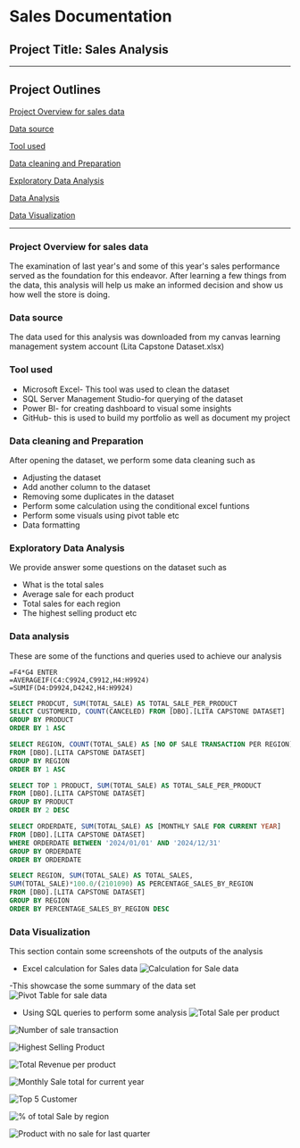 # Sales Documentation
## Project Title: Sales Analysis
---
## Project Outlines

[Project Overview for sales data](#project-overview-for-sale-data)

[Data source](#data-source)

[Tool used](#tool-used)

[Data cleaning and Preparation](#data-cleaning-and-preparation)

[Exploratory Data Analysis](#exploratory-data-analysis)

[Data Analysis](#data-analysis)

[Data Visualization](#data-visualization)

---
### Project Overview for sales data
The examination of last year's and some of this year's sales performance served as the foundation for this endeavor. After learning a few things from the data, this analysis will help us make an informed decision and show us how well the store is doing.

### Data source
The data used for this analysis was downloaded from my canvas learning management system account (Lita Capstone Dataset.xlsx)

### Tool used  
- Microsoft Excel- This tool was used to clean the dataset 
- SQL Server Management Studio-for querying of the dataset 
- Power BI- for creating dashboard to visual some insights
- GitHub- this is used to build my portfolio as well as document my project

### Data cleaning and Preparation
After opening the dataset, we perform some data cleaning such as
- Adjusting the dataset
- Add another column to the dataset
- Removing some duplicates in the dataset
- Perform some calculation using the conditional excel funtions
- Perform some visuals using pivot table etc
- Data formatting
### Exploratory Data Analysis 
We provide answer some questions on the dataset such as 
- What is the total sales
- Average sale for each product
- Total sales for each region 
- The highest selling product etc

### Data analysis
These are some of the functions and queries used to achieve our analysis
```Excel 
=F4*G4 ENTER
=AVERAGEIF(C4:C9924,C9912,H4:H9924)
=SUMIF(D4:D9924,D4242,H4:H9924)
```
```SQL 
SELECT PRODCUT, SUM(TOTAL_SALE) AS TOTAL_SALE_PER_PRODUCT
SELECT CUSTOMERID, COUNT(CANCELED) FROM [DBO].[LITA CAPSTONE DATASET]
GROUP BY PRODUCT
ORDER BY 1 ASC

SELECT REGION, COUNT(TOTAL_SALE) AS [NO OF SALE TRANSACTION PER REGION]
FROM [DBO].[LITA CAPSTONE DATASET]
GROUP BY REGION
ORDER BY 1 ASC

SELECT TOP 1 PRODUCT, SUM(TOTAL_SALE) AS TOTAL_SALE_PER_PRODUCT
FROM [DBO].[LITA CAPSTONE DATASET]
GROUP BY PRODUCT
ORDER BY 2 DESC

SELECT ORDERDATE, SUM(TOTAL_SALE) AS [MONTHLY SALE FOR CURRENT YEAR]
FROM [DBO].[LITA CAPSTONE DATASET]
WHERE ORDERDATE BETWEEN '2024/01/01' AND '2024/12/31'
GROUP BY ORDERDATE
ORDER BY ORDERDATE

SELECT REGION, SUM(TOTAL_SALE) AS TOTAL_SALES,
SUM(TOTAL_SALE)*100.0/(2101090) AS PERCENTAGE_SALES_BY_REGION
FROM [DBO].[LITA CAPSTONE DATASET]
GROUP BY REGION
ORDER BY PERCENTAGE_SALES_BY_REGION DESC
```

### Data Visualization
This section contain some screenshots of the outputs of the analysis

- Excel calculation for Sales data
![Calculation for Sale data](https://github.com/user-attachments/assets/5aa8a915-8ff7-4f86-96c5-96e49de64896)

-This showcase the some summary of the data set 
![Pivot Table for sale data](https://github.com/user-attachments/assets/9fe9bf78-4b68-4b61-89d4-7c65a57702f4)

- Using SQL queries to perform some analysis 
![Total Sale per product](https://github.com/user-attachments/assets/35a20098-e91a-4df0-b98e-6ab30615bd64)


![Number of sale transaction](https://github.com/user-attachments/assets/53d4f1a0-ca97-45bc-9322-59f33958d726)


![Highest Selling Product](https://github.com/user-attachments/assets/3537e421-fbc6-4a3f-bbe9-0c97fe6de9cf)


![Total Revenue per product](https://github.com/user-attachments/assets/c1de693f-fcf2-4cc0-8a5b-f9f392731323)


![Monthly Sale total for current year](https://github.com/user-attachments/assets/cbdeb6f3-ead2-4621-9307-fafdacd92aad)


![Top 5 Customer](https://github.com/user-attachments/assets/49ffb68f-615d-4f32-9657-daba1173bbea)


![% of total Sale by region](https://github.com/user-attachments/assets/7e64a5ed-d42e-448c-b8a6-e8d849541eff)


![Product with no sale for last quarter](https://github.com/user-attachments/assets/701ccf70-def7-4410-b654-a8a76553be4a)

